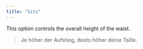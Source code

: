 ```yaml
---
title: "Sitz"
---
```


This option controls the overall height of the waist.

> Je höher der Aufstieg, desto höher deine Taille.




